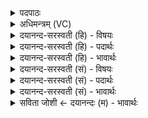 <details><summary>पदपाठः</summary>

ति॒स्रः। दे॒वीः। ह॒विषा॑। वर्द्ध॑मानाः। इन्द्र॑म्। जु॒षा॒णाः। जन॑यः। न। पत्नीः॑। अच्छि॑न्नम्। तन्तु॑म्। पय॑सा। सर॑स्वती। इडा॑। दे॒वी। भार॑ती। वि॒श्वतू॑र्त्ति॒रिति॑ वि॒श्वऽतू॑र्त्तिः। ४३।
</details>

<details><summary>अधिमन्त्रम् (VC)</summary>

- तिस्रो देव्यो देवताः
- आङ्गिरस ऋषिः
- त्रिष्टुप्
- धैवतः
</details>

<details><summary>दयानन्द-सरस्वती (हि) - विषयः</summary>

फिर उसी विषय को अगले मन्त्र में कहा है ॥
</details>

<details><summary>दयानन्द-सरस्वती (हि) - पदार्थः</summary>

पदार्थान्वयभाषाः -  हे मनुष्यो ! जो (विश्वतूर्त्तिः) जगत् में शीघ्रता करनेहारी (देवी) प्रकाशमान (सरस्वती) उत्तम विज्ञानयुक्त वा (इडा) शुभगुणों से स्तुति करने योग्य तथा (भारती) धारण और पोषण करनेहारी ये (तिस्रः) तीन (देवीः) प्रकाशमान शक्तियाँ (पयसा) शब्द, अर्थ और सम्बन्ध रूप रस से (हविषा) देने-लेने के व्यवहार और प्राण से (वर्द्धमानाः) बढ़ती हुई (जनयः) सन्तानोत्पत्ति करनेहारी (पत्नीः) स्त्रियों के (न) समान (अच्छिन्नम्) छेद-भेदरहित (तन्तुम्) विस्तारयुक्त (इन्द्रम्) बिजुली का (जुषाणाः) सेवन करनेहारे हैं, उनका सेवन तुम लोग किया करो ॥४३ ॥
</details>

<details><summary>दयानन्द-सरस्वती (हि) - भावार्थः</summary>

भावार्थभाषाः -  इस मन्त्र में उपमालङ्कार है। जो विद्वान् से युक्त वाणी, नाड़ी और धारण करनेवाली शक्ति ये तीन प्रकार की शक्तियाँ सर्वत्र व्याप्त, सर्वदा उत्पन्न हुई व्यवहार के हेतु हैं, उनको मनुष्य लोग व्यवहारों में यथावत् प्रयुक्त करें ॥४३ ॥
</details>

<details><summary>दयानन्द-सरस्वती (सं) - विषयः</summary>

पुनस्तमेव विषयमाह ॥
</details>

<details><summary>दयानन्द-सरस्वती (सं) - पदार्थः</summary>

पदार्थान्वयभाषाः -  हे मनुष्याः ! या विश्वतूर्त्तिर्देवी सरस्वतीडा भारती च तिस्रो देवीर्देव्यः पयसा हविषा वर्द्धमाना जनयः पत्नीर्नेवाऽच्छिन्नं तन्तुमिन्द्रं जुषाणाः सन्ति, ता यूयं सेवध्वम् ॥४३ ॥
</details>

<details><summary>दयानन्द-सरस्वती (सं) - भावार्थः</summary>

भावार्थभाषाः -  अत्रोपमालङ्कारः। या विद्वत्संयुक्ता वाङ्नाडीधारणशक्तयस्त्रिविधाः सर्वाभिव्याप्ताः सर्वदा प्रसूता व्यवहारहेतवः सन्ति, ता मनुष्यैर्व्यवहारेषु यथावत्संयोक्तव्याः ॥४३ ॥
</details>

<details><summary>सविता जोशी ← दयानन्दः (म) - भावार्थः</summary>

भावार्थभाषाः -  या मंत्रात उपमालंकार आहे. विद्वानांकडून युक्त असलेली वाणी, नाडी व धारण करणारी शक्ती अशा तीन प्रकारच्या शक्ती सर्वत्र व्याप्त असतात. त्या शक्ती सर्व व्यवहाराचे कारण असतात. त्यांचा माणसांनी व्यवहारात यथायोग्य उपयोग करून घ्यावा.
</details>